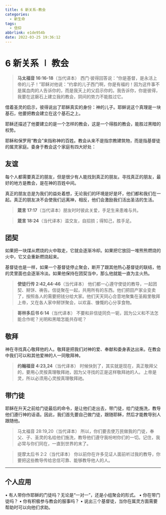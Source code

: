 ```yaml
---
title: 6 新关系-教会
categories:
  - 新生命
tags:
  - 信仰
abbrlink: e1de954b
date: 2022-03-25 19:36:12
---
```

# 6 新关系 ∣ 教会

>**马太福音 16:16-18**（当代译本）
>西门·彼得回答说：“你是基督，是永活上帝的儿子！”耶稣对他说：“约拿的儿子西门啊，你是有福的！因为这件事不是属血肉的人告诉你的，而是我天上的父启示你的。我告诉你，你是彼得，我要在这磐石上建立我的教会，阴间的势力不能胜过它。


借着圣灵的启示，彼得说出了耶稣真实的身份：神的儿子。耶稣说这个真理是一块基石，他要把教会建立在这个基石之上。

耶稣还描述了他要建立的是一个怎样的教会，这是一个得胜的教会，能胜过黑暗的权势。

耶稣和保罗用“教会”来指称神的百姓。教会从来不是指宗教建筑物，而是指基督徒的属灵家庭。委身于教会这个家庭有四大好处：

<!--more-->

## **友谊**

每个人都需要真正的朋友，但是很少有人能找到真正的朋友。寻找真正的朋友，最好的地方是教会，是在神的百姓中间。

真正的朋友总是为我们的益处着想，无论我们的环境是好是坏，他们都和我们在一起。真正的朋友决不会使我们远离神，相反，他们会激励我们活出圣洁的生活。

>**箴言 17:17**（当代译本）朋友时时彼此关爱，手足生来患难与共。 

>**箴言 18:24**（当代译本）滥交友，自招损；得知己，胜手足。  

## **团契**

如果把一块煤从燃烧的火中取走，它就会逐渐冷却。如果把它放回一堆熊熊燃烧的火中，它又会重新燃烧起来。

基督徒也是一样，如果一个基督徒停止聚会，断开了跟其他热心基督徒的联结，他的灵里面也会逐渐冷淡。如果他保持在团契当中，那么他就能一直为主火热。

>**使徒行传 2:42,44-46**（当代译本）
>他们都一心遵守使徒的教导，一起团契、掰饼、祷告。信徒聚在一起，共用所有的东西。他们把田产家业变卖了，按照各人的需要把钱分给大家。他们天天同心合意地聚集在圣殿里敬拜上帝，又在各人家中掰饼聚会，以欢喜、慷慨的心分享食物。 

>**哥林多后书 6:14**（当代译本）
>不要和非信徒同负一轭，因为公义和不法怎能合作呢？光明和黑暗怎能共存呢？ 

## **敬拜**

神在寻找真心敬拜他的人。敬拜是把我们对神的爱、奉献和委身表达出来。在教会中我们可以和其他爱神的人一同敬拜神。

>**约翰福音 4:23,24**（当代译本）
>时候快到了，其实就是现在，真正敬拜父的，要用心灵按真理敬拜祂，因为父寻找的正是这样敬拜祂的人。 上帝是灵，所以必须用心灵按真理敬拜祂。  

## **带门徒**

耶稣在升天之前给门徒最后的命令，是让他们走出去，带门徒，给门徒施洗，教导他们遵行神的话语。因此，我们首先要自己做门徒，跟随耶稣，然后才能教导别人跟随他。

>马太福音 28:19,20（当代译本）
>所以，你们要去使万民做我的门徒，奉父、子、圣灵的名给他们施洗，教导他们遵守我吩咐你们的一切。记住，我必常与你们同在，一直到世界的末了。 

>提摩太后书 2:2（当代译本）
>你以前你在许多见证人面前听过我的教导，你要把这些教导传给忠信可靠、能够教导他人的人。 

- - -
## **个人应用**

•	有人带你作耶稣的门徒吗？无论是“一对一”，还是小组聚会的形式。
•	你在带门徒吗？ 
•	你有积极参与教会的服事吗？
•	说出三个基督徒，当你在属灵方面需要帮助时可以向他们求助。

